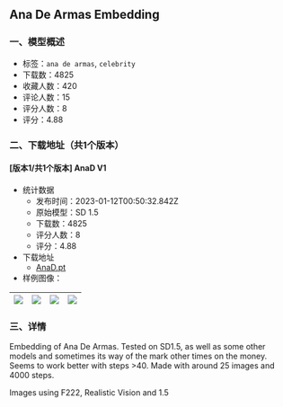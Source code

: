 ## Ana De Armas Embedding
### 一、模型概述

- 标签：`ana de armas`, `celebrity`
- 下载数：4825
- 收藏人数：420
- 评论人数：15
- 评分人数：8
- 评分：4.88

### 二、下载地址（共1个版本）

#### [版本1/共1个版本] AnaD V1

- 统计数据
  - 发布时间：2023-01-12T00:50:32.842Z
  - 原始模型：SD 1.5
  - 下载数：4825
  - 评分人数：8
  - 评分：4.88
- 下载地址
  - [AnaD.pt](https://civitai.com/api/download/models/4947)
- 样例图像：

| <img src="https://image.civitai.com/xG1nkqKTMzGDvpLrqFT7WA/7a3e2800-3db5-4587-307e-62f7d853bb00/width=450/35740.jpeg" /> | <img src="https://image.civitai.com/xG1nkqKTMzGDvpLrqFT7WA/c1ab7123-1a21-4fc8-49cd-5fb2f24bf800/width=450/35739.jpeg" /> | <img src="https://image.civitai.com/xG1nkqKTMzGDvpLrqFT7WA/32e3ac2f-6f73-44f5-1907-bd4ae383a700/width=450/35753.jpeg" /> | <img src="https://image.civitai.com/xG1nkqKTMzGDvpLrqFT7WA/a3f08711-9caa-4265-7eca-209a2f828200/width=450/35752.jpeg" /> |
| ---- | ---- | ---- | ---- |


### 三、详情
<p>Embedding of Ana De Armas. Tested on SD1.5, as well as some other models and sometimes its way of the mark other times on the money. Seems to work better with steps &gt;40. Made with around 25 images and 4000 steps.</p><p>Images using F222, Realistic Vision and 1.5</p>